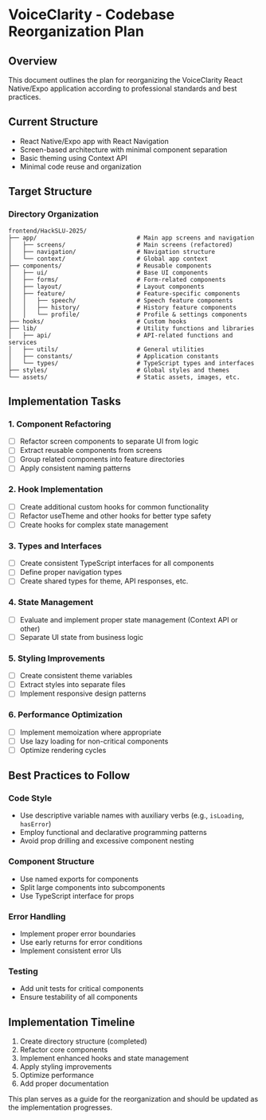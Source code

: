 # VoiceClarity - Codebase Reorganization Plan

## Overview
This document outlines the plan for reorganizing the VoiceClarity React Native/Expo application according to professional standards and best practices.

## Current Structure
- React Native/Expo app with React Navigation
- Screen-based architecture with minimal component separation
- Basic theming using Context API
- Minimal code reuse and organization

## Target Structure

### Directory Organization

```
frontend/HackSLU-2025/
├── app/                            # Main app screens and navigation
│   ├── screens/                    # Main screens (refactored)
│   ├── navigation/                 # Navigation structure
│   └── context/                    # Global app context
├── components/                     # Reusable components
│   ├── ui/                         # Base UI components
│   ├── forms/                      # Form-related components
│   ├── layout/                     # Layout components
│   ├── feature/                    # Feature-specific components
│   │   ├── speech/                 # Speech feature components
│   │   ├── history/                # History feature components
│   │   └── profile/                # Profile & settings components
├── hooks/                          # Custom hooks
├── lib/                            # Utility functions and libraries
│   ├── api/                        # API-related functions and services
│   ├── utils/                      # General utilities
│   ├── constants/                  # Application constants
│   └── types/                      # TypeScript types and interfaces
├── styles/                         # Global styles and themes
└── assets/                         # Static assets, images, etc.
```

## Implementation Tasks

### 1. Component Refactoring
- [ ] Refactor screen components to separate UI from logic
- [ ] Extract reusable components from screens
- [ ] Group related components into feature directories
- [ ] Apply consistent naming patterns

### 2. Hook Implementation
- [ ] Create additional custom hooks for common functionality
- [ ] Refactor useTheme and other hooks for better type safety
- [ ] Create hooks for complex state management

### 3. Types and Interfaces
- [ ] Create consistent TypeScript interfaces for all components
- [ ] Define proper navigation types
- [ ] Create shared types for theme, API responses, etc.

### 4. State Management
- [ ] Evaluate and implement proper state management (Context API or other)
- [ ] Separate UI state from business logic

### 5. Styling Improvements
- [ ] Create consistent theme variables
- [ ] Extract styles into separate files
- [ ] Implement responsive design patterns

### 6. Performance Optimization
- [ ] Implement memoization where appropriate
- [ ] Use lazy loading for non-critical components
- [ ] Optimize rendering cycles

## Best Practices to Follow

### Code Style
- Use descriptive variable names with auxiliary verbs (e.g., `isLoading`, `hasError`)
- Employ functional and declarative programming patterns
- Avoid prop drilling and excessive component nesting

### Component Structure
- Use named exports for components
- Split large components into subcomponents
- Use TypeScript interface for props

### Error Handling
- Implement proper error boundaries
- Use early returns for error conditions
- Implement consistent error UIs

### Testing
- Add unit tests for critical components
- Ensure testability of all components

## Implementation Timeline
1. Create directory structure (completed)
2. Refactor core components
3. Implement enhanced hooks and state management
4. Apply styling improvements
5. Optimize performance
6. Add proper documentation

This plan serves as a guide for the reorganization and should be updated as the implementation progresses. 
